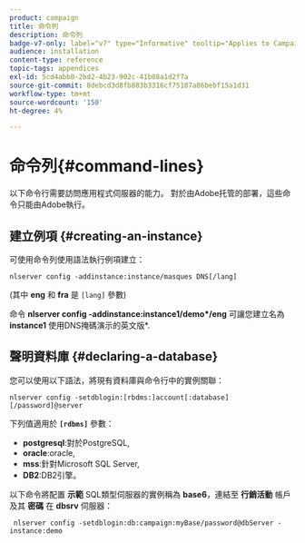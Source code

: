 ```yaml
---
product: campaign
title: 命令列
description: 命令列
badge-v7-only: label="v7" type="Informative" tooltip="Applies to Campaign Classic v7 only"
audience: installation
content-type: reference
topic-tags: appendices
exl-id: 5cd4abb0-2bd2-4b23-902c-41b08a1d2f7a
source-git-commit: 8debcd3d8fb883b3316cf75187a86bebf15a1d31
workflow-type: tm+mt
source-wordcount: '150'
ht-degree: 4%

---
```


# 命令列{#command-lines}



以下命令行需要訪問應用程式伺服器的能力。 對於由Adobe托管的部署，這些命令只能由Adobe執行。

## 建立例項 {#creating-an-instance}

可使用命令列使用語法執行例項建立：

```
nlserver config -addinstance:instance/masques DNS[/lang]
```

(其中 **eng** 和 **fra** 是 `[lang]` 參數)

命令 **nlserver config -addinstance:instance1/demo&#42;/eng** 可讓您建立名為 **instance1** 使用DNS掩碼演示的英文版&#42;.

## 聲明資料庫 {#declaring-a-database}

您可以使用以下語法，將現有資料庫與命令行中的實例關聯：

```
nlserver config -setdblogin:[rbdms:]account[:database][/password]@server
```

下列值適用於 **`[rdbms]`** 參數：

* **postgresql**:對於PostgreSQL,
* **oracle**:oracle,
* **mss**:針對Microsoft SQL Server,
* **DB2**:DB2引擎。

以下命令將配置 **示範** SQL類型伺服器的實例稱為 **base6**，連結至 **行銷活動** 帳戶及其 **密碼** 在 **dbsrv** 伺服器：

```
 nlserver config -setdblogin:db:campaign:myBase/password@dbServer -instance:demo
```
